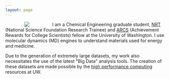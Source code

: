 ```yaml
---
layout: page
---
```


<img align="left" src="{{ site.url }}/assets/professional_wes1.jpg" hspace="60" style="PADDING-RIGHT: 12px">

I am a Chemical Engineering graduate student, [NRT](http://www.cei.washington.edu/opportunities/direct/) (National Science Foundation Research Trainee) and [ARCS](http://seattlearcsfoundation.org/) (Achievement Rewards for College Scientists) fellow at the University of Washington. I use molecular dynamics (MD) engines to understand materials used for energy and medicine.

Due to the generation of extremely large datasets, my work also necessitates the use of the latest "Big Data" analysis tools. The creation of these datasets are made possible by the [high performance computing](http://www.washington.edu/itconnect/research/hpc/) resources at UW. 
